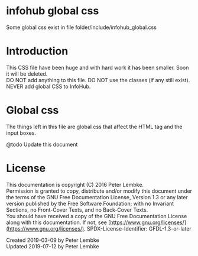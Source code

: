 # infohub global css
Some global css exist in file folder/include/infohub_global.css

# Introduction
This CSS file have been huge and with hard work it has been smaller. Soon it will be deleted.  
DO NOT add anything to this file. DO NOT use the classes (if any still exist). NEVER add global CSS to InfoHub.  

# Global css
The things left in this file are global css that affect the HTML tag and the input boxes.  

@todo Update this document 

# License
This documentation is copyright (C) 2016 Peter Lembke.  
Permission is granted to copy, distribute and/or modify this document under the terms of the GNU Free Documentation License, Version 1.3 or any later version published by the Free Software Foundation; with no Invariant Sections, no Front-Cover Texts, and no Back-Cover Texts.  
You should have received a copy of the GNU Free Documentation License along with this documentation. If not, see [https://www.gnu.org/licenses/](https://www.gnu.org/licenses/).  SPDX-License-Identifier: GFDL-1.3-or-later  

Created 2019-03-09 by Peter Lembke  
Updated 2019-07-12 by Peter Lembke  
